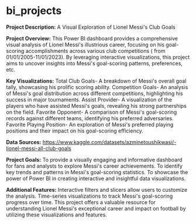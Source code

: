 # bi_projects
<b>Project Description:</b> A Visual Exploration of Lionel Messi's Club Goals

<b>Project Overview:</b>
This Power BI dashboard provides a comprehensive visual analysis of Lionel Messi's illustrious career, focusing on his goal-scoring accomplishments across various club competitions ( from 01/01/2005-11/01/2023). By leveraging interactive visualizations, this project aims to uncover insights into Messi's goal-scoring patterns, preferences, etc.

<b>Key Visualizations:</b>
Total Club Goals- A breakdown of Messi's overall goal tally, showcasing his prolific scoring ability.
Competition Goals- An analysis of Messi's goal distribution across different competitions, highlighting his success in major tournaments.
Assist Provider- A visualization of the players who have assisted Messi's goals, revealing his strong partnerships on the field.
Favorite Opponent- A comparison of Messi's goal-scoring records against different teams, identifying his preferred adversaries.
Favorite Playing Position- An exploration of Messi's preferred playing positions and their impact on his goal-scoring efficiency.

<b>Data Sources:</b> https://www.kaggle.com/datasets/azminetoushikwasi/-lionel-messi-all-club-goals

<b>Project Goals:</b>
To provide a visually engaging and informative dashboard for fans and analysts to explore Messi's career achievements.
To identify key trends and patterns in Messi's goal-scoring statistics.
To showcase the power of Power BI in creating interactive and insightful data visualizations.

<b>Additional Features:</b>
Interactive filters and slicers allow users to customize the analysis.
Time-series visualizations to track Messi's goal-scoring progress over time.
This project offers a valuable resource for understanding Lionel Messi's exceptional career and impact on football by utilizing these visualizations and features.
